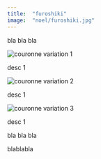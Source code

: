 ```yaml
---
title:  "furoshiki"
image:  "noel/furoshiki.jpg"
---
```


bla bla bla
<div class="flex flex-col">
    <div className="w-full my-6">
    <img className="m-auto" src="/noel/var_couronne_1.jpg" alt="couronne variation 1">
    <p className="m-auto">desc 1</p>
    </div>

<div className="w-full my-6">
    <img className="m-auto" src="/noel/var_couronne_2.jpg" alt="couronne variation 2">
    <p className="m-auto">desc 1</p>
    </div>

<div className="w-full my-6">
    <img className="m-auto" src="/noel/var_couronne_3.jpg" alt="couronne variation 3">
    <p className="m-auto">desc 1</p>
    </div>
</div>


bla bla bla



blablabla

